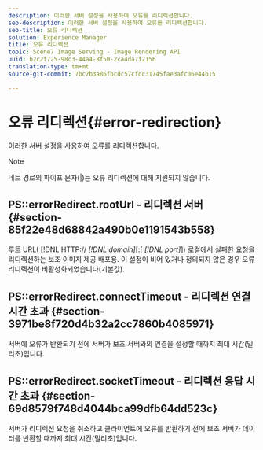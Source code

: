 ```yaml
---
description: 이러한 서버 설정을 사용하여 오류를 리디렉션합니다.
seo-description: 이러한 서버 설정을 사용하여 오류를 리디렉션합니다.
seo-title: 오류 리디렉션
solution: Experience Manager
title: 오류 리디렉션
topic: Scene7 Image Serving - Image Rendering API
uuid: b2c2f725-98c3-44a4-8f50-2ca4da7f2156
translation-type: tm+mt
source-git-commit: 7bc7b3a86fbcdc57cfdc31745fae3afc06e44b15

---
```



# 오류 리디렉션{#error-redirection}

이러한 서버 설정을 사용하여 오류를 리디렉션합니다.

>[!NOTE]
>
>네트 경로의 파이프 문자(|)는 오류 리디렉션에 대해 지원되지 않습니다.

## PS::errorRedirect.rootUrl - 리디렉션 서버 {#section-85f22e48d68842a490b0e1191543b558}

루트 URL( [!DNL HTTP:// *[!DNL domain]*[:[ *[!DNL port]*]) 로컬에서 실패한 요청을 리디렉션하는 보조 이미지 제공 배포용. 이 설정이 비어 있거나 정의되지 않은 경우 오류 리디렉션이 비활성화되었습니다(기본값).

## PS::errorRedirect.connectTimeout - 리디렉션 연결 시간 초과 {#section-3971be8f720d4b32a2cc7860b4085971}

서버에 오류가 반환되기 전에 서버가 보조 서버와의 연결을 설정할 때까지 최대 시간(밀리초)입니다.

## PS::errorRedirect.socketTimeout - 리디렉션 응답 시간 초과 {#section-69d8579f748d4044bca99dfb64dd523c}

서버가 리디렉션 요청을 취소하고 클라이언트에 오류를 반환하기 전에 보조 서버가 데이터를 반환할 때까지 최대 시간(밀리초)입니다.
